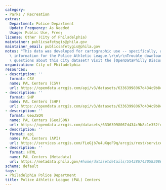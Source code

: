 ```yaml
---
category:
- Parks / Recreation
extras:
  Department: Police Department
  Update Frequency: As Needed
  Usage: Public Use, Free;
license: Other (City of Philadelphia)
maintainer: publicsafetygis@phila.gov
maintainer_email: publicsafetygis@phila.gov
notes: "This data was developed for cartographic use -- specifically, as reference\
  \ information for the Police Athletic League.\r\n\r\nTrouble downloading or have\
  \ questions about this City dataset? Visit the [OpenDataPhilly Discussion Group](http://www.phila.gov/data/discuss/)"
organization: City of Philadelphia
resources:
- description: ''
  format: CSV
  name: PAL Centers (CSV)
  url: https://opendata.arcgis.com/api/v3/datasets/63363998067d434c9b8c1e352fc54f38_0/downloads/data?format=csv&spatialRefId=4326
- description: ''
  format: SHP
  name: PAL Centers (SHP)
  url: https://opendata.arcgis.com/api/v3/datasets/63363998067d434c9b8c1e352fc54f38_0/downloads/data?format=shp&spatialRefId=4326
- description: ''
  format: GeoJSON
  name: PAL Centers (GeoJSON)
  url: https://opendata.arcgis.com/datasets/63363998067d434c9b8c1e352fc54f38_0.geojson
- description: ''
  format: api
  name: PAL Centers (API)
  url: https://services.arcgis.com/fLeGjb7u4uXqeF9q/arcgis/rest/services/PAL_Centers/FeatureServer/0/query?outFields=*&where=1%3D1
- description: ''
  format: HTML
  name: PAL Centers (Metadata)
  url: https://metadata.phila.gov/#home/datasetdetails/5543867420583086178c4f3a/representationdetails/55438ac49b989a05172d0d70/
schema: default
tags:
- Philadelphia Police Department
title: Police Athletic League (PAL) Centers
---
```


